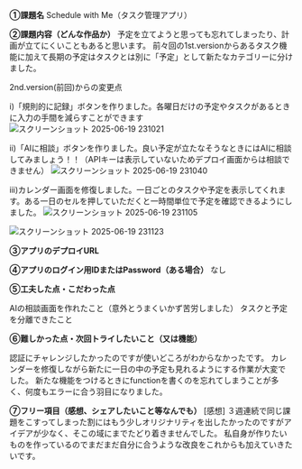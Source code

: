 **①課題名**
Schedule with Me（タスク管理アプリ）

**②課題内容（どんな作品か）**
予定を立てようと思っても忘れてしまったり、計画が立てにくいこともあると思います。
前々回の1st.versionからあるタスク機能に加えて長期の予定はタスクとは別に「予定」として新たなカテゴリーに分けました。

2nd.version(前回)からの変更点

i)「規則的に記録」ボタンを作りました。各曜日だけの予定やタスクがあるときに入力の手間を減らすことができます
![スクリーンショット 2025-06-19 231021](https://github.com/user-attachments/assets/db1edd88-e906-41f4-b8c9-d4c3047f9dc8)

ii)「AIに相談」ボタンを作りました。良い予定が立たなそうなときにはAIに相談してみましょう！！（APIキーは表示していないためデプロイ画面からは相談できません）
![スクリーンショット 2025-06-19 231040](https://github.com/user-attachments/assets/491f4078-2e40-467f-a0f3-db26f55ac280)

iii)カレンダー画面を修復しました。一日ごとのタスクや予定を表示してくれます。ある一日のセルを押していただくと一時間単位で予定を確認できるようにしました。
![スクリーンショット 2025-06-19 231105](https://github.com/user-attachments/assets/ecc34161-5f9b-4078-8b61-ccfa3db7890c)

![スクリーンショット 2025-06-19 231123](https://github.com/user-attachments/assets/69786c90-b83c-4704-b7db-e180d02becf6)


**③アプリのデプロイURL**


**④アプリのログイン用IDまたはPassword（ある場合）**
なし

**⑤工夫した点・こだわった点**

AIの相談画面を作れたこと（意外とうまくいかず苦労しました）
タスクと予定を分離できたこと

**⑥難しかった点・次回トライしたいこと（又は機能）**

認証にチャレンジしたかったのですが使いどころがわからなかったです。
カレンダーを修復しながら新たに一日の中の予定も見れるようにする作業が大変でした。
新たな機能をつけるときにfunctionを書くのを忘れてしまうことが多く、何度もエラーに合う羽目になりました。

**⑦フリー項目（感想、シェアしたいこと等なんでも）**
[感想]
３週連続で同じ課題をこすってしまった割にはもう少しオリジナリティを出したかったのですがアイデアが少なく、そこの域にまでたどり着きませんでした。
私自身が作りたいものを作っているのでまだまだ自分に合うような改良をこれからも加えていきたいです。
